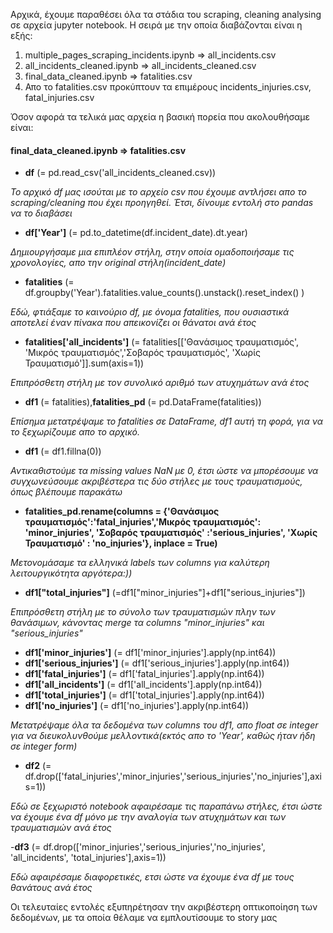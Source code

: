 Αρχικά, έχουμε παραθέσει όλα τα στάδια του scraping, cleaning analysing σε αρχεία jupyter notebook. Η σειρά με την οποία διαβάζονται είναι η εξής: 

1. multiple_pages_scraping_incidents.ipynb => all_incidents.csv
2. all_incidents_cleaned.ipynb => all_incidents_cleaned.csv
3. final_data_cleaned.ipynb => fatalities.csv
4. Απο το fatalities.csv προκύπτουν τα επιμέρους incidents_injuries.csv, fatal_injuries.csv

Όσον αφορά τα τελικά μας αρχεία η βασική πορεία που ακολουθήσαμε είναι:

#### final_data_cleaned.ipynb => fatalities.csv

- **df** (= pd.read_csv('all_incidents_cleaned.csv))

*Το αρχικό df μας ισούται  με το αρχείο csv που έχουμε αντλήσει απο το scraping/cleaning που έχει προηγηθεί. Έτσι, δίνουμε εντολή στο pandas να το διαβάσει* 

- **df['Year']** (= pd.to_datetime(df.incident_date).dt.year) 

*Δημιουργήσαμε μια επιπλέον στήλη, στην οποία ομαδοποιήσαμε τις χρονολογίες, απο την original στήλη(incident_date)*

- **fatalities** (= df.groupby('Year').fatalities.value_counts().unstack().reset_index() )

*Εδώ, φτιάξαμε το καινούριο df, με όνομα fatalities, που ουσιαστικά αποτελεί έναν πίνακα που aπεικονίζει οι θάνατοι ανά έτος*

- **fatalities['all_incidents']** (= fatalities[['Θανάσιμος τραυματισμός', 'Μικρός τραυματισμός','Σοβαρός τραυματισμός', 'Χωρίς Τραυματισμό']].sum(axis=1))  

*Επιπρόσθετη στήλη με τον συνολικό αριθμό των ατυχημάτων ανά έτος*

- **df1** (= fatalities),**fatalities_pd** (= pd.DataFrame(fatalities))

*Επίσημα μετατρέψαμε το fatalities σε DataFrame, df1 αυτή τη φορά, για να το ξεχωρίζουμε απο το αρχικό.*

- **df1** (= df1.fillna(0))

*Αντικαθιστούμε τα missing values NaN με 0, έτσι ώστε να μπορέσουμε να συγχωνεύσουμε ακριβέστερα τις δύο στήλες με τους τραυματισμούς, όπως βλέπουμε παρακάτω*

- **fatalities_pd.rename(columns = {'Θανάσιμος τραυματισμός':'fatal_injuries','Μικρός τραυματισμός': 'minor_injuries', 'Σοβαρός τραυματισμός' :'serious_injuries', 'Χωρίς Τραυματισμό' : 'no_injuries'}, inplace = True)**

*Μετονομάσαμε τα ελληνικά labels των columns για καλύτερη λειτουργικότητα αργότερα:))*

- **df1["total_injuries"]** (=df1["minor_injuries"]+df1["serious_injuries"]) 

*Επιπρόσθετη στήλη με το σύνολο των τραυματισμών πλην των θανάσιμων, κάνοντας merge τα columns "minor_injuries" και "serious_injuries"*

- **df1['minor_injuries']** (= df1['minor_injuries'].apply(np.int64))
- **df1['serious_injuries']** (= df1['serious_injuries'].apply(np.int64))
- **df1['fatal_injuries']** (= df1['fatal_injuries'].apply(np.int64))
- **df1['all_incidents']** (= df1['all_incidents'].apply(np.int64))
- **df1['total_injuries']** (= df1['total_injuries'].apply(np.int64))
- **df1['no_injuries']** (= df1['no_injuries'].apply(np.int64))

*Μετατρέψαμε όλα τα δεδομένα των columns του df1, απο float σε integer για να διευκολυνθούμε μελλοντικά(εκτός απο το 'Year', καθώς ήταν ήδη σε integer form)*

- **df2** (= df.drop(['fatal_injuries','minor_injuries','serious_injuries','no_injuries'],axis=1))

*Εδώ σε ξεχωριστό notebook αφαιρέσαμε τις παραπάνω στήλες, έτσι ώστε να έχουμε ένα df μόνο με την αναλογία των ατυχημάτων και των τραυματισμών ανά έτος*

-**df3** (= df.drop(['minor_injuries','serious_injuries','no_injuries', 'all_incidents', 'total_injuries'],axis=1))

*Eδώ αφαιρέσαμε διαφορετικές, ετσι ώστε να έχουμε ένα df με τους θανάτους ανά έτος*

Οι τελευταίες εντολές εξυπηρέτησαν την ακριβέστερη οπτικοποίηση των δεδομένων, με τα οποία θέλαμε να εμπλουτίσουμε το story μας






 



```python

```
